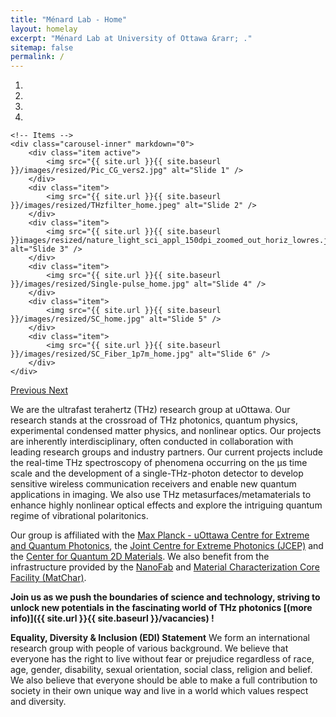 ```yaml
---
title: "Ménard Lab - Home"
layout: homelay
excerpt: "Ménard Lab at University of Ottawa &rarr; ."
sitemap: false
permalink: /
---
```





<div markdown="0" id="carousel" class="carousel slide" data-ride="carousel" data-interval="4000" data-pause="hover" >
    <!-- Menu -->
    <ol class="carousel-indicators">
        <li data-target="#carousel" data-slide-to="0" class="active"></li>
        <li data-target="#carousel" data-slide-to="1"></li>
        <li data-target="#carousel" data-slide-to="2"></li>
        <li data-target="#carousel" data-slide-to="3"></li>
    </ol>

    <!-- Items -->
    <div class="carousel-inner" markdown="0">
        <div class="item active">
            <img src="{{ site.url }}{{ site.baseurl }}/images/resized/Pic_CG_vers2.jpg" alt="Slide 1" />
        </div>
        <div class="item">
            <img src="{{ site.url }}{{ site.baseurl }}/images/resized/THzfilter_home.jpeg" alt="Slide 2" />
        </div>
        <div class="item">
            <img src="{{ site.url }}{{ site.baseurl }}images/resized/nature_light_sci_appl_150dpi_zoomed_out_horiz_lowres.jpg" alt="Slide 3" />
        </div>        
        <div class="item">
            <img src="{{ site.url }}{{ site.baseurl }}/images/resized/Single-pulse_home.jpg" alt="Slide 4" />
        </div>
        <div class="item">
            <img src="{{ site.url }}{{ site.baseurl }}/images/resized/SC_home.jpg" alt="Slide 5" />
        </div>
        <div class="item">
            <img src="{{ site.url }}{{ site.baseurl }}/images/resized/SC_Fiber_1p7m_home.jpg" alt="Slide 6" />
        </div>
    </div>
  <a class="left carousel-control" href="#carousel" role="button" data-slide="prev">
    <span class="glyphicon glyphicon-chevron-left" aria-hidden="true"></span>
    <span class="sr-only">Previous</span>
  </a>
  <a class="right carousel-control" href="#carousel" role="button" data-slide="next">
    <span class="glyphicon glyphicon-chevron-right" aria-hidden="true"></span>
    <span class="sr-only">Next</span>
  </a>
</div>

We are the ultrafast terahertz (THz) research group at uOttawa.
Our research stands at the crossroad of THz photonics, quantum physics, experimental condensed matter physics, and nonlinear optics. Our projects are inherently interdisciplinary, often conducted in collaboration with leading research groups and industry partners. Our current projects include the real-time THz spectroscopy of phenomena occurring on the µs time scale and the development of a single-THz-photon detector to develop sensitive wireless communication receivers and enable new quantum applications in imaging. We also use THz metasurfaces/metamaterials to enhance highly nonlinear optical effects and explore the intriguing quantum regime of vibrational polaritonics. 

Our group is affiliated with the [Max Planck - uOttawa Centre for Extreme and Quantum Photonics](https://www.uottawa.ca/research-innovation/), the [Joint Centre for Extreme Photonics (JCEP)](https://extremephotonics.com/) and the [Center for Quantum 2D Materials](https://qc2dm.physics.uottawa.ca/). We also benefit from the infrastructure provided by the [NanoFab](https://www.uottawa.ca/research-innovation/nanofab) and [Material Characterization Core Facility (MatChar)](https://www.uottawa.ca/research-innovation/materials-characterization).

**Join us as we push the boundaries of science and technology, striving to unlock new potentials in the fascinating world of THz photonics [(more info)]({{ site.url }}{{ site.baseurl }}/vacancies) !**

**Equality, Diversity & Inclusion (EDI) Statement**
We form an international research group with people of various background. We believe that everyone has the right to live without fear or prejudice regardless of race, age, gender, disability, sexual orientation, social class, religion and belief. We also believe that everyone should be able to make a full contribution to society in their own unique way and live in a world which values respect and diversity.
